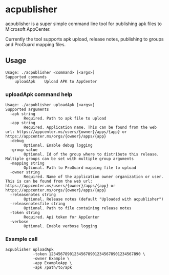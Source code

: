 acpublisher
===========

acpublisher is a super simple command line tool for publishing apk files to
Microsoft AppCenter.

Currently the tool supports apk upload, release notes, publishing to groups and
ProGuard mapping files.
    
## Usage

    Usage: ./acpublisher <command> [<args>]
    Supported commands
        uploadApk    Upload APK to AppCenter

### uploadApk command help

    Usage: ./acpublisher uploadApk [<args>]
    Supported arguments
      -apk string
            Required. Path to apk file to upload
      -app string
            Required. Application name. This can be found from the web url: https://appcenter.ms/users/{owner}/apps/{app} or https://appcenter.ms/orgs/{owner}/apps/{app}
      -debug
            Optional. Enable debug logging
      -group value
            Optional. Id of the group where to distribute this release. Multiple groups can be set with multiple group arguments
      -mapping string
            Optional. Path to ProGuard mapping file to upload
      -owner string
            Required. Name of the application owner organization or user. This is can be found from the web url: https://appcenter.ms/users/{owner}/apps/{app} or https://appcenter.ms/orgs/{owner}/apps/{app}
      -releasenotes string
            Optional. Release notes (default "Uploaded with acpublisher")
      -releasenotesfile string
            Optional. Path to file containing release notes
      -token string
            Required. Api token for AppCenter
      -verbose
            Optional. Enable verbose logging

### Example call

    acpublisher uploadApk
                -token 1234567890123456789012345678901234567890 \
                -owner Example \
                -app ExampleApp \
                -apk /path/to/apk
